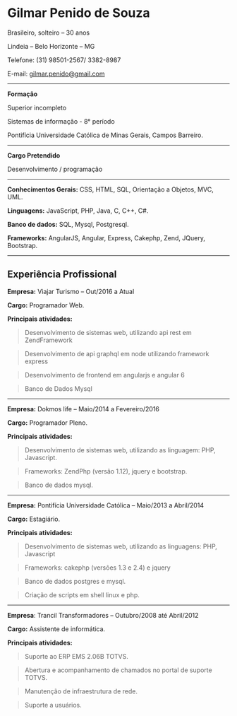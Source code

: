 # **Gilmar Penido de Souza**
Brasileiro, solteiro – 30 anos

Lindeia – Belo Horizonte – MG  

Telefone: (31) 98501-2567/ 3382-8987 

E-mail: [gilmar.penido@gmail.com](mailto:gilmar.penido@gmail.com)

------------------

**Formação**

Superior incompleto

Sistemas de informação - 8° período

Pontifícia Universidade Católica de Minas Gerais, Campos Barreiro.

------------------

**Cargo Pretendido** 

Desenvolvimento / programação

------------------

**Conhecimentos Gerais:** CSS, HTML, SQL, Orientação a Objetos, MVC, UML.

**Linguagens:** JavaScript, PHP, Java, C, C++, C#.

**Banco de dados:** SQL, Mysql, Postgresql.

**Frameworks:** AngularJS, Angular, Express, Cakephp, Zend, JQuery, Bootstrap.

------------------

## **Experiência Profissional**

**Empresa:** Viajar Turismo – Out/2016 a Atual

**Cargo:** Programador Web.

**Principais atividades:**

  >  Desenvolvimento de sistemas web, utilizando api rest em ZendFramework

  >  Desenvolvimento de api  graphql em node utilizando framework express

  >  Desenvolvimento de frontend em angularjs e angular 6

  >  Banco de Dados Mysql

------------------

**Empresa:** Dokmos life – Maio/2014 a Fevereiro/2016

**Cargo:** Programador Pleno.

**Principais atividades:**

  >  Desenvolvimento de sistemas web, utilizando as linguagem:  PHP, Javascript.
  
  >  Frameworks: ZendPhp (versão 1.12), jquery e bootstrap. 
  
  >  Banco de dados mysql.

------------------

**Empresa:** Pontifícia Universidade Católica – Maio/2013 a Abril/2014

**Cargo:** Estagiário.

**Principais atividades:**

>  Desenvolvimento de sistemas web, utilizando as linguagens: PHP, Javascript

>  Frameworks: cakephp (versões 1.3 e 2.4) e jquery

>  Banco de dados postgres e mysql.  

>  Criação de scripts em shell linux e php.

------------------

**Empresa**: Trancil Transformadores – Outubro/2008 até Abril/2012

**Cargo:** Assistente de informática.

**Principais atividades:**

>Suporte ao ERP EMS 2.06B TOTVS.

>Abertura e acompanhamento de chamados no portal de suporte TOTVS.

>Manutenção de infraestrutura de rede.

>Suporte a usuários.
